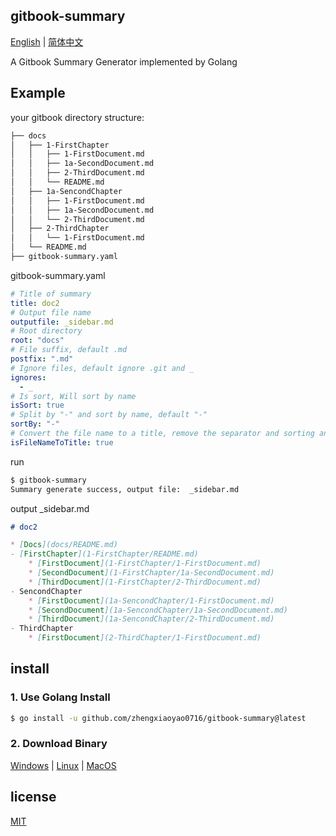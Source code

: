 ## gitbook-summary

[English](./README.md) | [简体中文](README.zh-CN.md)

A Gitbook Summary Generator implemented by Golang

## Example

your gitbook directory structure:

```bash
├── docs
│   ├── 1-FirstChapter
│   │   ├── 1-FirstDocument.md
│   │   ├── 1a-SecondDocument.md
│   │   ├── 2-ThirdDocument.md
│   │   └── README.md
│   ├── 1a-SencondChapter
│   │   ├── 1-FirstDocument.md
│   │   ├── 1a-SecondDocument.md
│   │   └── 2-ThirdDocument.md
│   ├── 2-ThirdChapter
│   │   └── 1-FirstDocument.md
│   └── README.md
├── gitbook-summary.yaml
```

gitbook-summary.yaml

```yaml
# Title of summary
title: doc2
# Output file name
outputfile: _sidebar.md
# Root directory
root: "docs"
# File suffix, default .md
postfix: ".md"
# Ignore files, default ignore .git and _
ignores:
  - _
# Is sort, Will sort by name
isSort: true
# Split by "-" and sort by name, default "-"
sortBy: "-"
# Convert the file name to a title, remove the separator and sorting and suffix, for example: 10a-How to use.md, "How to use" as the title, the first letter is capitalized
isFileNameToTitle: true
```

run

```bash
$ gitbook-summary
Summary generate success, output file:  _sidebar.md 
```

output _sidebar.md

```markdown
# doc2

* [Docs](docs/README.md)
- [FirstChapter](1-FirstChapter/README.md)
    * [FirstDocument](1-FirstChapter/1-FirstDocument.md)
    * [SecondDocument](1-FirstChapter/1a-SecondDocument.md)
    * [ThirdDocument](1-FirstChapter/2-ThirdDocument.md)
- SencondChapter
    * [FirstDocument](1a-SencondChapter/1-FirstDocument.md)
    * [SecondDocument](1a-SencondChapter/1a-SecondDocument.md)
    * [ThirdDocument](1a-SencondChapter/2-ThirdDocument.md)
- ThirdChapter
    * [FirstDocument](2-ThirdChapter/1-FirstDocument.md)


```

## install

### 1. Use Golang Install

```bash
$ go install -u github.com/zhengxiaoyao0716/gitbook-summary@latest
```

### 2. Download Binary

[Windows](bin/gitbook-summary.exe) | [Linux](gitbook-summary) | [MacOS](gitbook-summary.darwin)

## license

[MIT](./LICENSE)